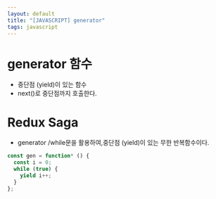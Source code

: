 ```yaml
---
layout: default
title: "[JAVASCRIPT] generator"
tags: javascript
---
```


# generator 함수

- 중단점 (yield)이 있는 함수
- next()로 중단점까지 호출한다.

# Redux Saga

- generator /while문을 활용하여,중단점 (yield)이 있는 무한 반복함수이다.

```js
const gen = function* () {
  const i = 0;
  while (true) {
    yield i++;
  }
};
```
